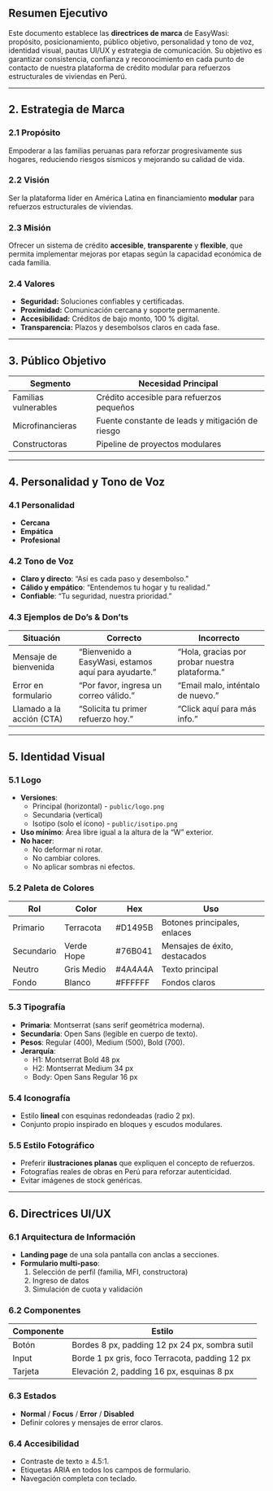 ## Resumen Ejecutivo
Este documento establece las **directrices de marca** de EasyWasi: propósito, posicionamiento, público objetivo, personalidad y tono de voz, identidad visual, pautas UI/UX y estrategia de comunicación. Su objetivo es garantizar consistencia, confianza y reconocimiento en cada punto de contacto de nuestra plataforma de crédito modular para refuerzos estructurales de viviendas en Perú.

---

## 2. Estrategia de Marca
### 2.1 Propósito
Empoderar a las familias peruanas para reforzar progresivamente sus hogares, reduciendo riesgos sísmicos y mejorando su calidad de vida.

### 2.2 Visión
Ser la plataforma líder en América Latina en financiamiento **modular** para refuerzos estructurales de viviendas.

### 2.3 Misión
Ofrecer un sistema de crédito **accesible**, **transparente** y **flexible**, que permita implementar mejoras por etapas según la capacidad económica de cada familia.

### 2.4 Valores
- **Seguridad:** Soluciones confiables y certificadas.
- **Proximidad:** Comunicación cercana y soporte permanente.
- **Accesibilidad:** Créditos de bajo monto, 100 % digital.
- **Transparencia:** Plazos y desembolsos claros en cada fase.

---

## 3. Público Objetivo
| Segmento           | Necesidad Principal                           |
|--------------------|-----------------------------------------------|
| Familias vulnerables | Crédito accesible para refuerzos pequeños    |
| Microfinancieras   | Fuente constante de leads y mitigación de riesgo |
| Constructoras      | Pipeline de proyectos modulares               |

---

## 4. Personalidad y Tono de Voz
### 4.1 Personalidad
- **Cercana**
- **Empática**
- **Profesional**

### 4.2 Tono de Voz
- **Claro y directo**: “Así es cada paso y desembolso.”
- **Cálido y empático**: “Entendemos tu hogar y tu realidad.”
- **Confiable**: “Tu seguridad, nuestra prioridad.”

### 4.3 Ejemplos de Do’s & Don’ts
| Situación                      | Correcto                              | Incorrecto                         |
|--------------------------------|---------------------------------------|------------------------------------|
| Mensaje de bienvenida          | “Bienvenido a EasyWasi, estamos aquí para ayudarte.” | “Hola, gracias por probar nuestra plataforma.” |
| Error en formulario            | “Por favor, ingresa un correo válido.” | “Email malo, inténtalo de nuevo.”  |
| Llamado a la acción (CTA)      | “Solicita tu primer refuerzo hoy.”    | “Click aquí para más info.”        |

---

## 5. Identidad Visual

### 5.1 Logo
- **Versiones**:
  - Principal (horizontal) - `public/logo.png`
  - Secundaria (vertical)
  - Isotipo (solo el ícono) - `public/isotipo.png`
- **Uso mínimo**: Área libre igual a la altura de la “W” exterior.
- **No hacer**:
  - No deformar ni rotar.
  - No cambiar colores.
  - No aplicar sombras ni efectos.

### 5.2 Paleta de Colores
| Rol            | Color        | Hex       | Uso                             |
|----------------|--------------|-----------|---------------------------------|
| Primario       | Terracota    | #D1495B   | Botones principales, enlaces    |
| Secundario     | Verde Hope   | #76B041   | Mensajes de éxito, destacados   |
| Neutro         | Gris Medio   | #4A4A4A   | Texto principal                |
| Fondo          | Blanco       | #FFFFFF   | Fondos claros                  |

### 5.3 Tipografía
- **Primaria**: Montserrat (sans serif geométrica moderna).
- **Secundaria**: Open Sans (legible en cuerpo de texto).
- **Pesos**: Regular (400), Medium (500), Bold (700).
- **Jerarquía**:
  - H1: Montserrat Bold 48 px
  - H2: Montserrat Medium 34 px
  - Body: Open Sans Regular 16 px

### 5.4 Iconografía
- Estilo **lineal** con esquinas redondeadas (radio 2 px).
- Conjunto propio inspirado en bloques y escudos modulares.

### 5.5 Estilo Fotográfico
- Preferir **ilustraciones planas** que expliquen el concepto de refuerzos.
- Fotografías reales de obras en Perú para reforzar autenticidad.
- Evitar imágenes de stock genéricas.

---

## 6. Directrices UI/UX

### 6.1 Arquitectura de Información
- **Landing page** de una sola pantalla con anclas a secciones.
- **Formulario multi-paso**:
  1. Selección de perfil (familia, MFI, constructora)
  2. Ingreso de datos
  3. Simulación de cuota y validación

### 6.2 Componentes
| Componente | Estilo                                    |
|------------|-------------------------------------------|
| Botón      | Bordes 8 px, padding 12 px 24 px, sombra sutil |
| Input      | Borde 1 px gris, foco Terracota, padding 12 px |
| Tarjeta    | Elevación 2, padding 16 px, esquinas 8 px     |

### 6.3 Estados
- **Normal** / **Focus** / **Error** / **Disabled**
- Definir colores y mensajes de error claros.

### 6.4 Accesibilidad
- Contraste de texto ≥ 4.5:1.
- Etiquetas ARIA en todos los campos de formulario.
- Navegación completa con teclado.
